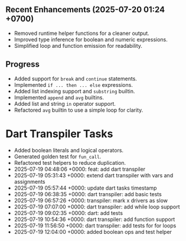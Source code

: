 ## Recent Enhancements (2025-07-20 01:24 +0700)
- Removed runtime helper functions for a cleaner output.
- Improved type inference for boolean and numeric expressions.
- Simplified loop and function emission for readability.

## Progress
- Added support for `break` and `continue` statements.
- Implemented `if ... then ... else` expressions.
- Added list indexing support and `substring` builtin.
- Implemented `append` and `avg` builtins.
- Added list and string `in` operator support.
- Refactored `avg` builtin to use a simple loop for clarity.

# Dart Transpiler Tasks
- Added boolean literals and logical operators.
- Generated golden test for `fun_call`.
- Refactored test helpers to reduce duplication.
- 2025-07-19 04:48:06 +0000: feat: add dart transpiler
- 2025-07-19 05:31:43 +0000: extend dart transpiler with vars and assignments
- 2025-07-19 05:57:44 +0000: update dart tasks timestamp
- 2025-07-19 06:38:35 +0000: dart transpiler: add basic tests
- 2025-07-19 06:57:26 +0000: transpiler: mark x drivers as slow
- 2025-07-19 07:07:00 +0000: dart transpiler: add while loop support
- 2025-07-19 09:02:35 +0000: dart: add tests
- 2025-07-19 10:54:36 +0000: dart transpiler: add function support
- 2025-07-19 11:56:50 +0000: dart transpiler: add tests for for loops
- 2025-07-19 12:04:00 +0000: added boolean ops and test helper
